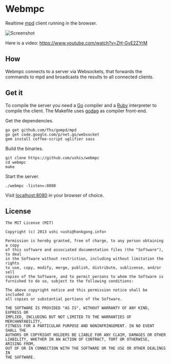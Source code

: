 # Webmpc

Realtime [mpd](http://www.musicpd.org/) client running in the browser.

![Screenshot](http://i.imgur.com/7qMURyV.png)

Here is a video: https://www.youtube.com/watch?v=ZH-GvE2ZYrM

## How

Webmpc connects to a server via Websockets, that forwards the commands to mpd
and broadcasts the results to all connected clients.

## Get it

To compile the server you need a [Go](http://golang.org/) compiler and a
[Ruby](https://www.ruby-lang.org) interpreter to compile the client. The
Makefile uses [godag](https://code.google.com/p/godag/) as compiler front-end.

Get the dependencies.

```
go get github.com/fhs/gompd/mpd
go get code.google.com/p/net.go/websocket
gem install coffee-script uglifier sass
```

Build the binaries.

```
git clone https://github.com/ushis/webmpc
cd webmpc
make
```

Start the server.

```
./webmpc -listen=:8080
```

Visit [localhost:8080](http://localhost:8080) in your browser of choice.


## License

```
The MIT License (MIT)

Copyright (c) 2013 ushi <ushi@honkgong.info>

Permission is hereby granted, free of charge, to any person obtaining a copy
of this software and associated documentation files (the "Software"), to deal
in the Software without restriction, including without limitation the rights
to use, copy, modify, merge, publish, distribute, sublicense, and/or sell
copies of the Software, and to permit persons to whom the Software is
furnished to do so, subject to the following conditions:

The above copyright notice and this permission notice shall be included in
all copies or substantial portions of the Software.

THE SOFTWARE IS PROVIDED "AS IS", WITHOUT WARRANTY OF ANY KIND, EXPRESS OR
IMPLIED, INCLUDING BUT NOT LIMITED TO THE WARRANTIES OF MERCHANTABILITY,
FITNESS FOR A PARTICULAR PURPOSE AND NONINFRINGEMENT. IN NO EVENT SHALL THE
AUTHORS OR COPYRIGHT HOLDERS BE LIABLE FOR ANY CLAIM, DAMAGES OR OTHER
LIABILITY, WHETHER IN AN ACTION OF CONTRACT, TORT OR OTHERWISE, ARISING FROM,
OUT OF OR IN CONNECTION WITH THE SOFTWARE OR THE USE OR OTHER DEALINGS IN
THE SOFTWARE.
```
